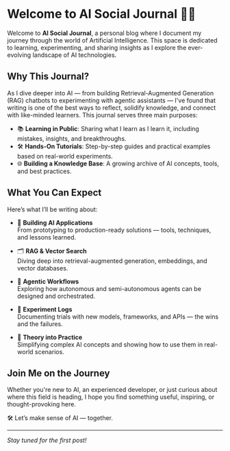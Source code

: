 # Welcome to AI Social Journal 🧠💬

Welcome to **AI Social Journal**, a personal blog where I document my journey through the world of Artificial Intelligence. This space is dedicated to learning, experimenting, and sharing insights as I explore the ever-evolving landscape of AI technologies.

## Why This Journal?

As I dive deeper into AI — from building Retrieval-Augmented Generation (RAG) chatbots to experimenting with agentic assistants — I've found that writing is one of the best ways to reflect, solidify knowledge, and connect with like-minded learners. This journal serves three main purposes:

- 📚 **Learning in Public**: Sharing what I learn as I learn it, including mistakes, insights, and breakthroughs.
- 🛠️ **Hands-On Tutorials**: Step-by-step guides and practical examples based on real-world experiments.
- 🌐 **Building a Knowledge Base**: A growing archive of AI concepts, tools, and best practices.

## What You Can Expect

Here’s what I’ll be writing about:

- 🧩 **Building AI Applications**  
  From prototyping to production-ready solutions — tools, techniques, and lessons learned.

- 🗂️ **RAG & Vector Search**  
  Diving deep into retrieval-augmented generation, embeddings, and vector databases.

- 🤖 **Agentic Workflows**  
  Exploring how autonomous and semi-autonomous agents can be designed and orchestrated.

- 🧪 **Experiment Logs**  
  Documenting trials with new models, frameworks, and APIs — the wins and the failures.

- 🧠 **Theory into Practice**  
  Simplifying complex AI concepts and showing how to use them in real-world scenarios.

## Join Me on the Journey

Whether you're new to AI, an experienced developer, or just curious about where this field is heading, I hope you find something useful, inspiring, or thought-provoking here.

🛠️ Let’s make sense of AI — together.

---

*Stay tuned for the first post!*
